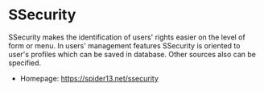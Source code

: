 # SSecurity
SSecurity makes the identification of users' rights easier on the level of form or menu. In users' management features SSecurity is oriented to user's profiles which can be saved in database. Other sources also can be specified.

* Homepage: https://spider13.net/ssecurity
